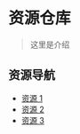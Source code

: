 # 资源仓库
> 这里是介绍

## 资源导航

- [资源 1](https://www.bilibili.com/)
- [资源 2](https://www.bilibili.com/)
- [资源 3](https://www.bilibili.com/)



<!-- <iframe src="//player.bilibili.com/player.html?aid=786787338&bvid=BV1414y1B7Na&cid=1223612545&page=1" scrolling="no" border="0" frameborder="no" framespacing="0" allowfullscreen="true" style="margin-top:10px;border-radius: 10px;width:100%;aspect-ratio: 16/9;box-shadow: 2px 2px 4px #c9c9c9;"> </iframe> -->